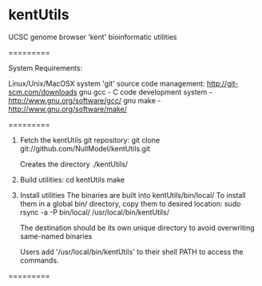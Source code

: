 kentUtils
=========

UCSC genome browser 'kent' bioinformatic utilities

=========

System Requirements:

Linux/Unix/MacOSX system
'git' source code management: http://git-scm.com/downloads
gnu gcc - C code development system - http://www.gnu.org/software/gcc/
gnu make - http://www.gnu.org/software/make/

=========

1. Fetch the kentUtils git repository:
   git clone git://github.com/NullModel/kentUtils.git 

   Creates the directory ./kentUtils/

2. Build utilities:
   cd kentUtils
   make

3. Install utilities
   The binaries are built into kentUtils/bin/local/
   To install them in a global bin/ directory, copy them
   to desired location:
      sudo rsync -a -P bin/local/ /usr/local/bin/kentUtils/

   The destination should be its own unique directory
   to avoid overwriting same-named binaries

   Users add '/usr/local/bin/kentUtils' to their shell PATH
   to access the commands.

=========
